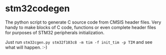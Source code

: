 # stm32codegen

The python script to generate C source code from CMSIS header files. Very handy to make blocks of C code, functions or even complete header files for purposes of STM32 peripherals initialization.

Just run `stm32cgen.py stm32f103c8 -m tim -f init_tim -p TIM` and see what will happen. :-)

